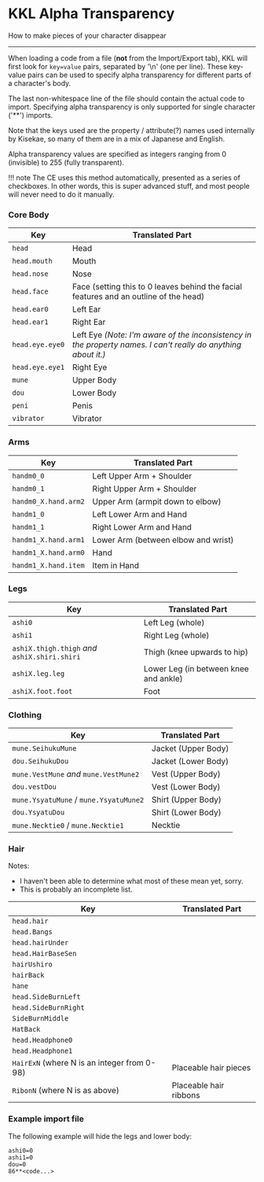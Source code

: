 # KKL Alpha Transparency

How to make pieces of your character disappear

---

When loading a code from a file (**not** from the Import/Export tab), KKL will first look for `key=value` pairs, separated by '\n' (one per line).
These key-value pairs can be used to specify alpha transparency for different parts of a character's body.

The last non-whitespace line of the file should contain the actual code to import.
Specifying alpha transparency is only supported for single character ('**') imports.

Note that the keys used are the property / attribute(?) names used internally by Kisekae,
so many of them are in a mix of Japanese and English.

Alpha transparency values are specified as integers ranging from 0 (invisible) to 255 (fully transparent).

!!! note
	The CE uses this method automatically, presented as a series of checkboxes. In other words, this is super advanced stuff, and most people will never need to do it manually.

### Core Body

 Key                                   | Translated Part
---------------------------------------|----------------
`head`                                 | Head
`head.mouth`                           | Mouth
`head.nose`                            | Nose
`head.face`                            | Face (setting this to 0 leaves behind the facial features and an outline of the head)
`head.ear0`                            | Left Ear
`head.ear1`                            | Right Ear
`head.eye.eye0`                        | Left Eye   _(Note: I'm aware of the inconsistency in the property names. I can't really do anything about it.)_
`head.eye.eye1`                        | Right Eye
`mune`                                 | Upper Body
`dou`                                  | Lower Body
`peni`                                 | Penis
`vibrator`                             | Vibrator

### Arms
 Key                                   | Translated Part
---------------------------------------|----------------
`handm0_0`                             | Left Upper Arm + Shoulder
`handm0_1`                             | Right Upper Arm + Shoulder
`handm0_X.hand.arm2`                   | Upper Arm (armpit down to elbow)
`handm1_0`                             | Left Lower Arm and Hand
`handm1_1`                             | Right Lower Arm and Hand
`handm1_X.hand.arm1`                   | Lower Arm (between elbow and wrist)
`handm1_X.hand.arm0`                   | Hand
`handm1_X.hand.item`                   | Item in Hand

### Legs
 Key                                          | Translated Part
----------------------------------------------|----------------
`ashi0`                                       | Left Leg (whole)
`ashi1`                                       | Right Leg (whole)
`ashiX.thigh.thigh` _and_ `ashiX.shiri.shiri` | Thigh (knee upwards to hip)
`ashiX.leg.leg`                               | Lower Leg (in between knee and ankle)
`ashiX.foot.foot`                             | Foot

### Clothing

 Key                                   | Translated Part
---------------------------------------|----------------
`mune.SeihukuMune`                     | Jacket (Upper Body)
`dou.SeihukuDou`                       | Jacket (Lower Body)
`mune.VestMune` _and_ `mune.VestMune2` | Vest (Upper Body)
`dou.vestDou`                          | Vest (Lower Body)
`mune.YsyatuMune` / `mune.YsyatuMune2` | Shirt (Upper Body)
`dou.YsyatuDou`                        | Shirt (Lower Body)
`mune.Necktie0` / `mune.Necktie1`      | Necktie

### Hair

Notes:
 - I haven't been able to determine what most of these mean yet, sorry.
 - This is probably an incomplete list.
 
 Key                                        | Translated Part
--------------------------------------------|----------------
`head.hair`                                 | 
`head.Bangs`                                |
`head.hairUnder`                            |
`head.HairBaseSen`                          |
`hairUshiro`                                |
`hairBack`                                  |
`hane`                                      |
`head.SideBurnLeft`                         |
`head.SideBurnRight`                        |
`SideBurnMiddle`                            |
`HatBack`                                   |
`head.Headphone0`                           |
`head.Headphone1`                           |
`HairExN` (where N is an integer from 0-98) | Placeable hair pieces 
`RibonN` (where N is as above)              | Placeable hair ribbons


### Example import file

The following example will hide the legs and lower body:

```
ashi0=0
ashi1=0
dou=0
86**<code...>
```
